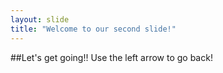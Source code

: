 ```yaml
---
layout: slide
title: "Welcome to our second slide!"
---
```

##Let's get going!!
Use the left arrow to go back!
